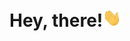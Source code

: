# Hey, there!<img src="https://github.com/AbdelrahmanHamdy1996/AbdelrahmanHamdy1996/blob/master/wave.gif" width="30px">

